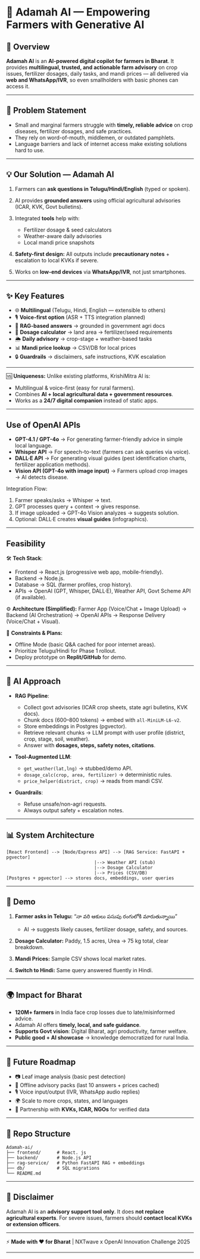 # 🌾 Adamah AI — Empowering Farmers with Generative AI

## 📌 Overview

**Adamah AI** is an **AI-powered digital copilot for farmers in Bharat**.
It provides **multilingual, trusted, and actionable farm advisory** on crop issues, fertilizer dosages, daily tasks, and mandi prices — all delivered via **web and WhatsApp/IVR**, so even smallholders with basic phones can access it.

---

## 🚜 Problem Statement

* Small and marginal farmers struggle with **timely, reliable advice** on crop diseases, fertilizer dosages, and safe practices.
* They rely on word-of-mouth, middlemen, or outdated pamphlets.
* Language barriers and lack of internet access make existing solutions hard to use.

---

## 💡 Our Solution — Adamah AI

1. Farmers can **ask questions in Telugu/Hindi/English** (typed or spoken).
2. AI provides **grounded answers** using official agricultural advisories (ICAR, KVK, Govt bulletins).
3. Integrated **tools** help with:

   * Fertilizer dosage & seed calculators
   * Weather-aware daily advisories
   * Local mandi price snapshots
4. **Safety-first design:** All outputs include **precautionary notes** + escalation to local KVKs if severe.
5. Works on **low-end devices** via **WhatsApp/IVR**, not just smartphones.

---

## ✨ Key Features

* 🌐 **Multilingual** (Telugu, Hindi, English — extensible to others)
* 🎙️ **Voice-first option** (ASR + TTS integration planned)
* 📖 **RAG-based answers** → grounded in government agri docs
* 🧮 **Dosage calculator** → land area → fertilizer/seed requirements
* 🌦️ **Daily advisory** → crop-stage + weather-based tasks
* 📊 **Mandi price lookup** → CSV/DB for local prices
* 🔒 **Guardrails** → disclaimers, safe instructions, KVK escalation

---

🆚 **Uniqueness:** Unlike existing platforms, KrishiMitra AI is:

* Multilingual & voice-first (easy for rural farmers).
* Combines **AI + local agricultural data + government resources**.
* Works as a **24/7 digital companion** instead of static apps.

---

## Use of OpenAI APIs

* **GPT-4.1 / GPT-4o** → For generating farmer-friendly advice in simple local language.
* **Whisper API** → For speech-to-text (farmers can ask queries via voice).
* **DALL·E API** → For generating visual guides (pest identification charts, fertilizer application methods).
* **Vision API (GPT-4o with image input)** → Farmers upload crop images → AI detects disease.

Integration Flow:

1. Farmer speaks/asks → Whisper → text.
2. GPT processes query + context → gives response.
3. If image uploaded → GPT-4o Vision analyzes → suggests solution.
4. Optional: DALL·E creates **visual guides** (infographics).

---

## Feasibility

🛠 **Tech Stack**:

* Frontend → React.js (progressive web app, mobile-friendly).
* Backend → Node.js.
* Database → SQL (farmer profiles, crop history).
* APIs → OpenAI (GPT, Whisper, DALL·E), Weather API, Govt Scheme API (if available).

⚙ **Architecture (Simplified):**
Farmer App (Voice/Chat + Image Upload) → Backend (AI Orchestration) → OpenAI APIs → Response Delivery (Voice/Chat + Visual).

📍 **Constraints & Plans:**

* Offline Mode (basic Q&A cached for poor internet areas).
* Prioritize Telugu/Hindi for Phase 1 rollout.
* Deploy prototype on **Replit/GitHub** for demo.

---

## 🔬 AI Approach

* **RAG Pipeline**:

  * Collect govt advisories (ICAR crop sheets, state agri bulletins, KVK docs).
  * Chunk docs (600–800 tokens) → embed with `all-MiniLM-L6-v2`.
  * Store embeddings in Postgres (pgvector).
  * Retrieve relevant chunks → LLM prompt with user profile (district, crop, stage, soil, weather).
  * Answer with **dosages, steps, safety notes, citations**.

* **Tool-Augmented LLM**:

  * `get_weather(lat,lng)` → stubbed/demo API.
  * `dosage_calc(crop, area, fertilizer)` → deterministic rules.
  * `price_helper(district, crop)` → reads from mandi CSV.

* **Guardrails**:

  * Refuse unsafe/non-agri requests.
  * Always output safety + escalation notes.

---

## 📊 System Architecture

```
[React Frontend] --> [Node/Express API] --> [RAG Service: FastAPI + pgvector]
                                 |--> Weather API (stub)
                                 |--> Dosage Calculator
                                 |--> Prices (CSV/DB)
[Postgres + pgvector] --> stores docs, embeddings, user queries
```

---

## 🎥 Demo 

1. **Farmer asks in Telugu:** “నా వరి ఆకులు పసుపు రంగులోకి మారుతున్నాయి”

   * AI → suggests likely causes, fertilizer dosage, safety, and sources.
2. **Dosage Calculator:** Paddy, 1.5 acres, Urea → 75 kg total, clear breakdown.
3. **Mandi Prices:** Sample CSV shows local market rates.
4. **Switch to Hindi:** Same query answered fluently in Hindi.

---

## 🌍 Impact for Bharat

* **120M+ farmers** in India face crop losses due to late/misinformed advice.
* Adamah AI offers **timely, local, and safe guidance**.
* **Supports Govt vision**: Digital Bharat, agri productivity, farmer welfare.
* **Public good + AI showcase** → knowledge democratized for rural India.

---

## 🚀 Future Roadmap

* 📷 Leaf image analysis (basic pest detection)
* 📱 Offline advisory packs (last 10 answers + prices cached)
* 🎙️ Voice input/output (IVR, WhatsApp audio replies)
* 🌍 Scale to more crops, states, and languages
* 🤝 Partnership with **KVKs, ICAR, NGOs** for verified data

---

## 📂 Repo Structure

```
Adamah-ai/
├── frontend/      # React. js
├── backend/       # Node.js API
├── rag-service/   # Python FastAPI RAG + embeddings
├── db/            # SQL migrations
└── README.md
```

---

## 📜 Disclaimer

Adamah AI is an **advisory support tool only**.
It does **not replace agricultural experts**.
For severe issues, farmers should **contact local KVKs or extension officers**.

---

⚡ **Made with ❤️ for Bharat** | NXTwave x OpenAI Innovation Challenge 2025

---






